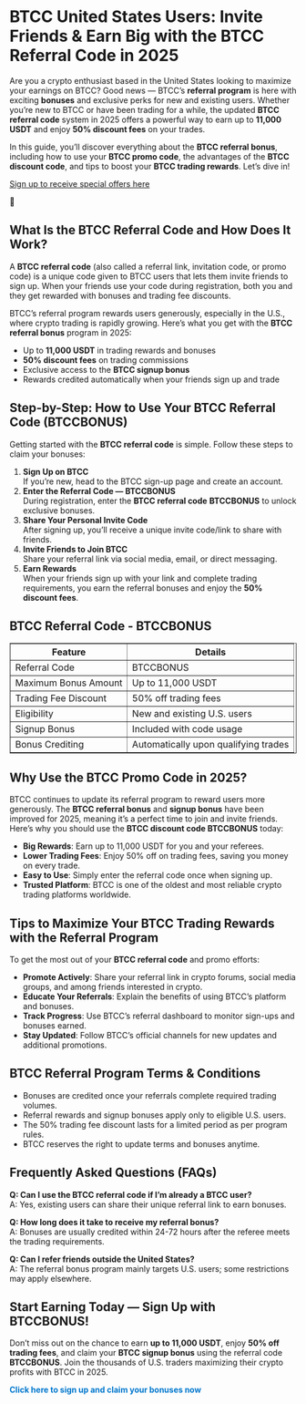
<h1>BTCC United States Users: Invite Friends &amp; Earn Big with the BTCC Referral Code in 2025</h1>
<p>Are you a crypto enthusiast based in the United States looking to maximize your earnings on BTCC? Good news &mdash; BTCC’s <strong>referral program</strong> is here with exciting <strong>bonuses</strong> and exclusive perks for new and existing users. Whether you’re new to BTCC or have been trading for a while, the updated <strong>BTCC referral code</strong> system in 2025 offers a powerful way to earn up to <strong>11,000 USDT</strong> and enjoy <strong>50% discount fees</strong> on your trades.</p>
<p>In this guide, you’ll discover everything about the <strong>BTCC referral bonus</strong>, including how to use your <strong>BTCC promo code</strong>, the advantages of the <strong>BTCC discount code</strong>, and tips to boost your <strong>BTCC trading rewards</strong>. Let’s dive in!</p>
<p><a href="https://partner.btcc.com/us/c/BTCCBONUS/9303" target="_blank">Sign up to receive special offers here</a></p

<img src="https://images.mirror-media.xyz/publication-images/Poz8BlB9BgSoA-3eFI7xG.png?height=500&amp;width=1000" decoding="async" data-nimg="fill" class="css-xah9so" style="position: absolute; inset: 0px; box-sizing: border-box; padding: 0px; border: none; margin: auto; display: block; width: 0px; height: 0px; min-width: 100%; max-width: 100%; min-height: 100%; max-height: 100%;">🎁
<h2>What Is the BTCC Referral Code and How Does It Work?</h2>
<p>A <strong>BTCC referral code</strong> (also called a referral link, invitation code, or promo code) is a unique code given to BTCC users that lets them invite friends to sign up. When your friends use your code during registration, both you and they get rewarded with bonuses and trading fee discounts.</p>
<p>BTCC’s referral program rewards users generously, especially in the U.S., where crypto trading is rapidly growing. Here’s what you get with the <strong>BTCC referral bonus</strong> program in 2025:</p>
<ul>
<li>Up to <strong>11,000 USDT</strong> in trading rewards and bonuses</li>
<li><strong>50% discount fees</strong> on trading commissions</li>
<li>Exclusive access to the <strong>BTCC signup bonus</strong></li>
<li>Rewards credited automatically when your friends sign up and trade</li>
</ul>
<h2>Step-by-Step: How to Use Your BTCC Referral Code (BTCCBONUS)</h2>
<p>Getting started with the <strong>BTCC referral code</strong> is simple. Follow these steps to claim your bonuses:</p>
<ol>
<li><strong>Sign Up on BTCC</strong><br />
If you’re new, head to the BTCC sign-up page and create an account.
</li>
<li><strong>Enter the Referral Code &mdash; BTCCBONUS</strong><br />
During registration, enter the <strong>BTCC referral code</strong> <strong>BTCCBONUS</strong> to unlock exclusive bonuses.
</li>
<li><strong>Share Your Personal Invite Code</strong><br />
After signing up, you’ll receive a unique invite code/link to share with friends.
</li>
<li><strong>Invite Friends to Join BTCC</strong><br />
Share your referral link via social media, email, or direct messaging.
</li>
<li><strong>Earn Rewards</strong><br />
When your friends sign up with your link and complete trading requirements, you earn the referral bonuses and enjoy the <strong>50% discount fees</strong>.
</li>
</ol>
<h2>BTCC Referral Code - BTCCBONUS</h2>
<table border="1" cellpadding="8" cellspacing="0">
<thead>
<tr>
<th>Feature</th>
<th>Details</th>
</tr>
</thead>
<tbody>
<tr>
<td>Referral Code</td>
<td>BTCCBONUS</td>
</tr>
<tr>
<td>Maximum Bonus Amount</td>
<td>Up to 11,000 USDT</td>
</tr>
<tr>
<td>Trading Fee Discount</td>
<td>50% off trading fees</td>
</tr>
<tr>
<td>Eligibility</td>
<td>New and existing U.S. users</td>
</tr>
<tr>
<td>Signup Bonus</td>
<td>Included with code usage</td>
</tr>
<tr>
<td>Bonus Crediting</td>
<td>Automatically upon qualifying trades</td>
</tr>
</tbody>
</table>
<h2>Why Use the BTCC Promo Code in 2025?</h2>
<p>BTCC continues to update its referral program to reward users more generously. The <strong>BTCC referral bonus</strong> and <strong>signup bonus</strong> have been improved for 2025, meaning it’s a perfect time to join and invite friends. Here’s why you should use the <strong>BTCC discount code BTCCBONUS</strong> today:</p>
<ul>
<li><strong>Big Rewards</strong>: Earn up to 11,000 USDT for you and your referees.</li>
<li><strong>Lower Trading Fees</strong>: Enjoy 50% off on trading fees, saving you money on every trade.</li>
<li><strong>Easy to Use</strong>: Simply enter the referral code once when signing up.</li>
<li><strong>Trusted Platform</strong>: BTCC is one of the oldest and most reliable crypto trading platforms worldwide.</li>
</ul>
<h2>Tips to Maximize Your BTCC Trading Rewards with the Referral Program</h2>
<p>To get the most out of your <strong>BTCC referral code</strong> and promo efforts:</p>
<ul>
<li><strong>Promote Actively</strong>: Share your referral link in crypto forums, social media groups, and among friends interested in crypto.</li>
<li><strong>Educate Your Referrals</strong>: Explain the benefits of using BTCC’s platform and bonuses.</li>
<li><strong>Track Progress</strong>: Use BTCC’s referral dashboard to monitor sign-ups and bonuses earned.</li>
<li><strong>Stay Updated</strong>: Follow BTCC’s official channels for new updates and additional promotions.</li>
</ul>
<h2>BTCC Referral Program Terms &amp; Conditions</h2>
<ul>
<li>Bonuses are credited once your referrals complete required trading volumes.</li>
<li>Referral rewards and signup bonuses apply only to eligible U.S. users.</li>
<li>The 50% trading fee discount lasts for a limited period as per program rules.</li>
<li>BTCC reserves the right to update terms and bonuses anytime.</li>
</ul>
<h2>Frequently Asked Questions (FAQs)</h2>
<p><strong>Q: Can I use the BTCC referral code if I’m already a BTCC user?</strong><br />
A: Yes, existing users can share their unique referral link to earn bonuses.
</p>
<p><strong>Q: How long does it take to receive my referral bonus?</strong><br />
A: Bonuses are usually credited within 24-72 hours after the referee meets the trading requirements.
</p>
<p><strong>Q: Can I refer friends outside the United States?</strong><br />
A: The referral bonus program mainly targets U.S. users; some restrictions may apply elsewhere.
</p>
<h2>Start Earning Today &mdash; Sign Up with BTCCBONUS!</h2>
<p>Don’t miss out on the chance to earn <strong>up to 11,000 USDT</strong>, enjoy <strong>50% off trading fees</strong>, and claim your <strong>BTCC signup bonus</strong> using the referral code <strong>BTCCBONUS</strong>. Join the thousands of U.S. traders maximizing their crypto profits with BTCC in 2025.</p>
<p>
<a href="https://partner.btcc.com/us/c/BTCCBONUS/9303" target="_blank" rel="noopener noreferrer" style="font-weight:bold; color:#0077cc; text-decoration:none;">
Click here to sign up and claim your bonuses now
</a>
</p>
</body>
</html>

